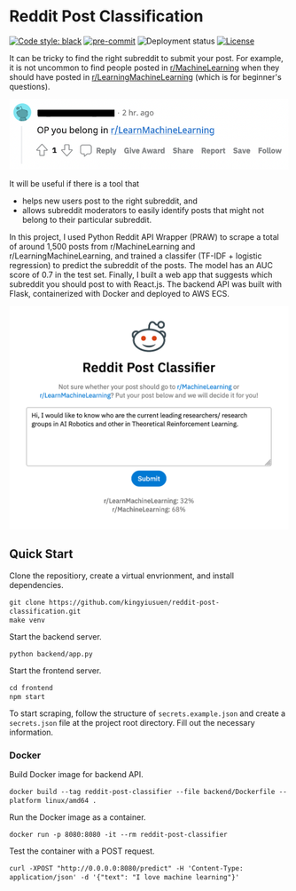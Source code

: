 # Reddit Post Classification

[![Code style: black](https://img.shields.io/badge/code%20style-black-000000.svg)](https://github.com/psf/black)
[![pre-commit](https://img.shields.io/badge/pre--commit-enabled-brightgreen?logo=pre-commit&logoColor=white)](https://github.com/kingyiusuen/reddit-post-classification/blob/master/.pre-commit-config.yaml)
![Deployment status](https://github.com/kingyiusuen/reddit-post-classification/actions/workflows/deployment.yml/badge.svg)
[![License](https://img.shields.io/github/license/kingyiusuen/reddit-post-classification)](https://github.com/kingyiusuen/reddit-post-classification/blob/master/LICENSE)

It can be tricky to find the right subreddit to submit your post. For example, it is not uncommon to find people posted in [r/MachineLearning](https:/www.reddit.com/r/MachineLearning) when they should have posted in [r/LearningMachineLearning](https://www.reddit.com/r/learnmachinelearning) (which is for beginner's questions).

![](figures/reddit_screenshot.png)

It will be useful if there is a tool that

- helps new users post to the right subreddit, and
- allows subreddit moderators to easily identify posts that might not belong to their particular subreddit.

In this project, I used Python Reddit API Wrapper (PRAW) to scrape a total of around 1,500 posts from r/MachineLearning and r/LearningMachineLearning, and trained a classifer (TF-IDF + logistic regression) to predict the subreddit of the posts. The model has an AUC score of 0.7 in the test set. Finally, I built a web app that suggests which subreddit you should post to with React.js. The backend API was built with Flask, containerized with Docker and deployed to AWS ECS.

![Screenshot](figures/app_screenshot.png)

## Quick Start

Clone the repositiory, create a virtual envrionment, and install dependencies.

```
git clone https://github.com/kingyiusuen/reddit-post-classification.git
make venv
```

Start the backend server.

```
python backend/app.py
```

Start the frontend server.

```
cd frontend
npm start
```

To start scraping, follow the structure of `secrets.example.json` and create a `secrets.json` file at the project root directory. Fill out the necessary information.

### Docker

Build Docker image for backend API.

```
docker build --tag reddit-post-classifier --file backend/Dockerfile --platform linux/amd64 .
```

Run the Docker image as a container.

```
docker run -p 8080:8080 -it --rm reddit-post-classifier
```

Test the container with a POST request.

```
curl -XPOST "http://0.0.0.0:8080/predict" -H 'Content-Type: application/json' -d '{"text": "I love machine learning"}'
```
